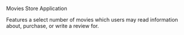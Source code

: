 Movies Store Application

Features a select number of movies which users may read information about, purchase, or write a review for. 

